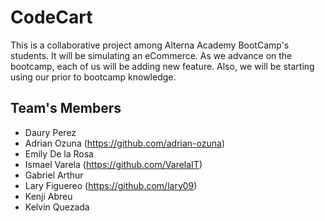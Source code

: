 # CodeCart
This is a collaborative project among Alterna Academy BootCamp's students. It will be simulating an eCommerce. As we advance on the bootcamp, each of us will be adding new feature. Also, we will be starting using our prior to bootcamp knowledge.

## Team's Members

* Daury Perez
* Adrian Ozuna (https://github.com/adrian-ozuna)
* Emily De la Rosa
* Ismael Varela (https://github.com/VarelaIT)
* Gabriel Arthur
* Lary Figuereo (https://github.com/lary09)
* Kenji Abreu
* Kelvin Quezada